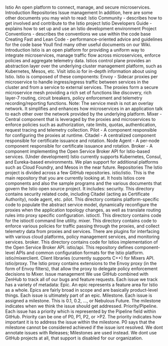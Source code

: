 Istio An open platform to connect, manage, and secure microservices. Introduction Repositories Issue management In addition, here are some other documents you may wish to read: Istio Community - describes how to get involved and contribute to the Istio project Istio Developers Guide - explains how to set up and use an Istio development environment Project Conventions - describes the conventions we use within the code base Creating Fast and Lean Code - performance-oriented advice and guidelines for the code base Youll find many other useful documents on our Wiki. Introduction Istio is an open platform for providing a uniform way to integrate microservices, manage traffic flow across microservices, enforce policies and aggregate telemetry data. Istios control plane provides an abstraction layer over the underlying cluster management platform, such as Kubernetes, Mesos, etc. Visit istio.io for in-depth information about using Istio. Istio is composed of these components: Envoy - Sidecar proxies per microservice to handle ingress/egress traffic between services in the cluster and from a service to external services. The proxies form a secure microservice mesh providing a rich set of functions like discovery, rich layer-7 routing, circuit breakers, policy enforcement and telemetry recording/reporting functions. Note: The service mesh is not an overlay network. It simplifies and enhances how microservices in an application talk to each other over the network provided by the underlying platform. Mixer - Central component that is leveraged by the proxies and microservices to enforce policies such as authorization, rate limits, quotas, authentication, request tracing and telemetry collection. Pilot - A component responsible for configuring the proxies at runtime. Citadel - A centralized component responsible for certificate issuance and rotation. Node Agent - A per-node component responsible for certificate issuance and rotation. Broker - A component implementing the Open Service Broker API for Istio-based services. (Under development) Istio currently supports Kubernetes, Consul, and Eureka-based environments. We plan support for additional platforms such as Cloud Foundry, and Mesos in the near future. Repositories The Istio project is divided across a few GitHub repositories. istio/istio. This is the main repository that you are currently looking at. It hosts Istios core components and also the sample programs and the various documents that govern the Istio open source project. It includes: security. This directory contains security related code, including Citadel (acting as Certificate Authority), node agent, etc. pilot. This directory contains platform-specific code to populate the abstract service model, dynamically reconfigure the proxies when the application topology changes, as well as translate routing rules into proxy specific configuration. istioctl. This directory contains code for the istioctl command line utility. mixer. This directory contains code to enforce various policies for traffic passing through the proxies, and collect telemetry data from proxies and services. There are plugins for interfacing with various cloud platforms, policy management services, and monitoring services. broker. This directory contains code for Istios implementation of the Open Service Broker API. istio/api. This repository defines component-level APIs and common configuration formats for the Istio platform. istio/mixerclient. Client libraries (currently supports C++) for Mixers API. istio/proxy. The Istio proxy contains extensions to the Envoy proxy (in the form of Envoy filters), that allow the proxy to delegate policy enforcement decisions to Mixer. Issue management We use GitHub combined with ZenHub to track all of our bugs and feature requests. Each issue we track has a variety of metadata: Epic. An epic represents a feature area for Istio as a whole. Epics are fairly broad in scope and are basically product-level things. Each issue is ultimately part of an epic. Milestone. Each issue is assigned a milestone. This is 0.1, 0.2, ..., or Nebulous Future. The milestone indicates when we think the issue should get addressed. Priority/Pipeline. Each issue has a priority which is represented by the Pipeline field within GitHub. Priority can be one of P0, P1, P2, or >P2. The priority indicates how important it is to address the issue within the milestone. P0 says that the milestone cannot be considered achieved if the issue isnt resolved. We dont annotate issues with Releases; Milestones are used instead. We dont use GitHub projects at all, that support is disabled for our organization.